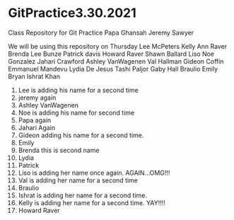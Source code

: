 # GitPractice3.30.2021

Class Repository for Git Practice
Papa Ghansah
Jeremy Sawyer

We will be using this repository on Thursday
Lee McPeters
Kelly Ann Raver
Brenda Lee Bunze
Patrick davis
Howard Raver
Shawn Ballard
Liso
Noe Gonzalez
Jahari Crawford
Ashley VanWagenen
Val Hallman
Gideon Coffin
Emmanuel Mandevu
Lydia De Jesus
Tashi Paljor
Gaby Hall
Braulio
Emily Bryan
Ishrat Khan

1. Lee is adding his name for a second time
2. jeremy again
3. Ashley VanWagenen
4. Noe is adding his name for second time
5. Papa again
6. Jahari Again 
7. Gideon adding his name for a second time.
8. Emily
9. Brenda this is second name
10. Lydia
11. Patrick
12. Liso is adding her name once again. AGAIN...OMG!!!
13. Val is adding her name for a second time
14. Braulio
15. Ishrat is adding her name for a second time.
16. Kelly is adding her name for a second time. YAY!!!! 
17. Howard Raver
